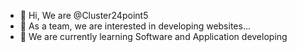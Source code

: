 - 👋 Hi, We are @Cluster24point5
- 👀 As a team, we are interested in developing websites...
- 🌱 We are currently learning Software  and Application developing


<!---
Cluster24point5/Cluster24point5 is a ✨ special ✨ repository because its `README.md` (this file) appears on your GitHub profile.
You can click the Preview link to take a look at your changes.
--->
